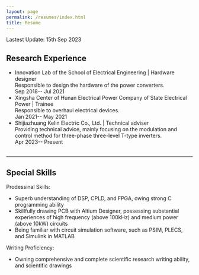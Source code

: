 ```yaml
---
layout: page
permalink: /resumes/index.html
title: Resume
---
```


Lastest Update: 15th Sep 2023

## Research Experience

- Innovation Lab of the School of Electrical Engineering | Hardware designer<br>
Responsible to design the hardware of the power converters.<br>
Sep 2018-- Jul 2021	
  <br>
- Xingsha Center of Hunan Electrical Power Company of State Electrical Power | Trainee<br>
Responsible to overhaul electrical devices.<br>
Jan 2021-- May 2021	
  <br>
- Shijiazhuang Kelin Electric Co., Ltd. | Technical adviser<br>
Providing technical advice, mainly focusing on the modulation and control method for three-phase three-level T-type inverters.<br>
Apr 2023-- Present	
  <br>

---

## Special Skills

Prodessinal Skills:
- Superb understanding of DSP, CPLD, and FPGA, owing strong C programming ability
  <br>
- Skillfully drawing PCB with Altium Designer, possessing substantial experiences of high frequency (above 100kHz) and medium power (above 10kW) circuits
  <br>
- Being familiar with circuit simulation software, such as PSIM, PLECS, and Simulink in MATLAB
  <br>

Writing Proficiency:
- Owning comprehensive and complete scientific research writing ability, and scientific drawings
  <br>